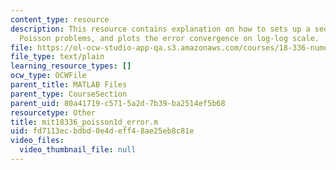 ```yaml
---
content_type: resource
description: This resource contains explanation on how to sets up a sequence of 1d
  Poisson problems, and plots the error convergence on log-log scale.
file: https://ol-ocw-studio-app-qa.s3.amazonaws.com/courses/18-336-numerical-methods-for-partial-differential-equations-spring-2009/fd7113ecbdbd0e4deff48ae25eb8c81e_mit18336_poisson1d_error.m
file_type: text/plain
learning_resource_types: []
ocw_type: OCWFile
parent_title: MATLAB Files
parent_type: CourseSection
parent_uid: 80a41719-c571-5a2d-7b39-ba2514ef5b68
resourcetype: Other
title: mit18336_poisson1d_error.m
uid: fd7113ec-bdbd-0e4d-eff4-8ae25eb8c81e
video_files:
  video_thumbnail_file: null
---
```

